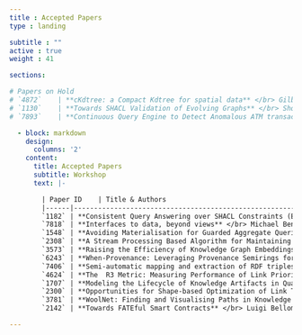 ```yaml
---
title : Accepted Papers
type : landing

subtitle : ""
active : true
weight : 41

sections:

# Papers on Hold
# `4872`	| **cKdtree: a Compact Kdtree for spatial data** </br> Gilberto Gutierrez, Rodrigo Torres-Avilés and Monica Caniupan
# `1130`	| **Towards SHACL Validation of Evolving Graphs** </br> Shqiponja Ahmetaj, Magdalena Ortiz and Mantas Šimkus
# `7893`	| **Continuous Query Engine to Detect Anomalous ATM transactions** </br> Fernando Martín-Canfrán, Daniel Benedí, Amalia Duch and Edelmira Pasarella

  - block: markdown
    design:
      columns: '2' 
    content:
      title: Accepted Papers
      subtitle: Workshop
      text: |-

        | Paper ID    | Title & Authors   
        |------|-----------------------------------------------------------------------------------------------------------------------
        `1182` | **Consistent Query Answering over SHACL Constraints (Extended Abstract)** </br> Timo Merkl, Reinhard Pichler and Shqiponja Ahmetaj                    
        `7818` | **Interfaces to data, beyond views** </br> Michael Benedikt 
        `1548` | **Avoiding Materialisation for Guarded Aggregate Queries** </br> Matthias Lanzinger, Reinhard Pichler and Alexander Selzer 
        `2308` | **A Stream Processing Based Algorithm for Maintaining Minimum Spanning Forests of Evolving Graphs** </br> Daniel Benedí, Amalia Duch and Edelmira Pasarella
        `3573` | **Raising the Efficiency of Knowledge Graph Embeddings While Respecting Logical Rules** </br> Aleksandar Pavlovic and Emanuel Sallinger 
        `6243` | **When-Provenance: Leveraging Provenance Semirings for Temporal Data Tracking** </br> Sebastien Labbe, Samuele Langhi, Angela Bonifati and Riccardo Tommasini
        `7406` | **Semi-automatic mapping and extraction of RDF triples from Wikipedia tables** </br> Adriana Concha and Aidan Hogan 
        `4624` | **The  R3 Metric: Measuring Performance of Link Prioritization During Traversal-based Query Processing** </br> Ruben Eschauzier, Ruben Taelman and Ruben Verborgh
        `1707` | **Modeling the Lifecycle of Knowledge Artifacts in Qualitative Research Methodologies** </br> Alejandro Adorjan, Genoveva Vargas-Solar and Regina Motz  
        `2300` | **Opportunities for Shape-based Optimization of Link Traversal Queries** </br> Bryan-Elliott Tam, Ruben Taelman, Pieter Colpaert and Ruben Verborgh
        `3781` | **WoolNet: Finding and Visualising Paths in Knowledge Graphs** </br> Cristóbal Torres and Aidan Hogan      
        `2142` | **Towards FATEful Smart Contracts** </br> Luigi Bellomarini, Marco Favorito, Eleonora Laurenza, Markus Nissl and Emanuel Sallinger

---
```




